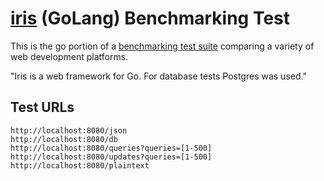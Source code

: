 # [iris](https://github.com/kataras/iris) (GoLang) Benchmarking Test

This is the go portion of a [benchmarking test suite](https://www.techempower.com/benchmarks/) comparing a variety of web development platforms.

"Iris is a web framework for Go. For database tests Postgres was used."

## Test URLs

    http://localhost:8080/json
    http://localhost:8080/db
    http://localhost:8080/queries?queries=[1-500]
    http://localhost:8080/updates?queries=[1-500]
    http://localhost:8080/plaintext